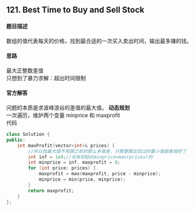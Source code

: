 ## 121. Best Time to Buy and Sell Stock

#### 题目描述
数组的值代表每天的价格，找到最合适的一次买入卖出时间，输出最多赚的钱。  

#### 思路
最大正整数差值  
只想到了暴力求解：超出时间限制  

#### 官方解答
问题的本质是求波峰浪谷的差值的最大值。
**动态规划**  
一次遍历，维护两个变量 minprice 和 maxprofit  
代码  
```cpp
class Solution {
public:
    int maxProfit(vector<int>& prices) {
        //所以找最大值不用跟之前的那么多做差，只需要跟出现过的最小值做差就好了
        int inf = 1e9;//也有初始化minprice=max(prices)的
        int minprice = inf, maxprofit = 0;
        for (int price: prices) {
            maxprofit = max(maxprofit, price - minprice);
            minprice = min(price, minprice);
        }
        return maxprofit;
    }
};
```